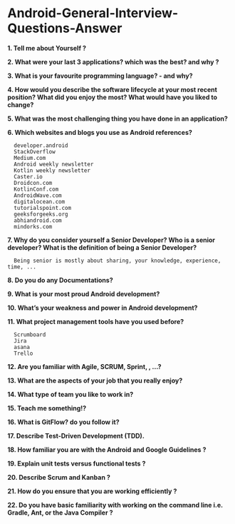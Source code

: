 
# Android-General-Interview-Questions-Answer

**1. Tell me about Yourself ?**

**2. What were your last 3 applications? which was the best? and why ?**

**3. What is your favourite programming language? - and why?**

**4. How would you describe the software lifecycle at your most recent position? What did you enjoy the most? What would have you liked to change?**

**5. What was the most challenging thing you have done in an application?**

**6. Which websites and blogs you use as Android references?**

      developer.android
      StackOverflow
      Medium.com
      Android weekly newsletter
      Kotlin weekly newsletter
      Caster.io
      Droidcon.com
      KotlinConf.com
      AndroidWave.com
      digitalocean.com
      tutorialspoint.com
      geeksforgeeks.org
      abhiandroid.com
      mindorks.com
     
**7. Why do you consider yourself a Senior Developer? Who is a senior developer? What is the definition of being a Senior Developer?**

      Being senior is mostly about sharing, your knowledge, experience, time, ...
      
**8. Do you do any Documentations?**

**9. What is your most proud Android development?**

**10. What’s your weakness and power in Android development?**

**11. What project management tools have you used before?**

      Scrumboard
      Jira
      asana
      Trello
      
**12. Are you familiar with Agile, SCRUM, Sprint, , ...?**

**13. What are the aspects of your job that you really enjoy?**

**14. What type of team you like to work in?**

**15. Teach me something!?**

**16. What is GitFlow? do you follow it?**

**17. Describe Test-Driven Development (TDD).**

**18. How familiar you are with the Android and Google Guidelines ?**

**19. Explain unit tests versus functional tests ?**

**20. Describe Scrum and Kanban ?**

**21. How do you ensure that you are working efficiently ?**

**22. Do you have basic familiarity with working on the command line i.e. Gradle, Ant, or the Java Compiler ?**

